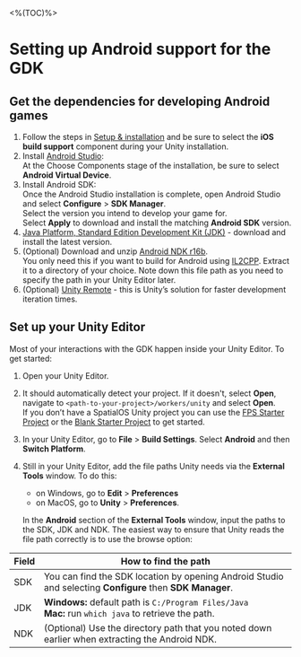 <%(TOC)%>

# Setting up Android support for the GDK

## Get the dependencies for developing Android games

1. Follow the steps in [Setup & installation]({{urlRoot}}/machine-setup) and be sure to select the **iOS build support** component during your Unity installation.
1. Install [Android Studio](https://developer.android.com/studio/):<br>
  At the Choose Components stage of the installation, be sure to select **Android Virtual Device**.
1. Install Android SDK:<br>
Once the Android Studio installation is complete, open Android Studio and select **Configure** > **SDK Manager**.<br>
Select the version you intend to develop your game for.<br>
Select **Apply** to download and install the matching **Android SDK** version.
1. [Java Platform, Standard Edition Development Kit (JDK)](http://www.oracle.com/technetwork/java/javase/downloads/jdk8-downloads-2133151.html) - download and install the latest version.
1. (Optional) Download and unzip [Android NDK r16b](https://developer.android.com/ndk/downloads/older_releases).<br>
You only need this if you want to build for Android using [IL2CPP](https://docs.unity3d.com/Manual/IL2CPP.html). Extract it to a directory of your choice. Note down this file path as you need to specify the path in your Unity Editor later.
1. (Optional) [Unity Remote](https://play.google.com/store/apps/details?id=com.unity3d.genericremote) - this is Unity’s solution for faster development iteration times.

## Set up your Unity Editor

Most of your interactions with the GDK happen inside your Unity Editor. To get started:

1. Open your Unity Editor.
1. It should automatically detect your project. If it doesn't, select **Open**, navigate to `<path-to-your-project>/workers/unity` and select **Open**.<br>
If you don’t have a SpatialOS Unity project you can use the [FPS Starter Project]({{urlRoot}}/projects/fps/get-started/get-started) or the [Blank Starter Project]({{urlRoot}}/projects/blank/overview) to get started.
1. In your Unity Editor, go to **File** > **Build Settings**. Select **Android** and then **Switch Platform**.
1. Still in your Unity Editor, add the file paths Unity needs via the **External Tools** window. To do this:
    * on Windows, go to **Edit** > **Preferences**
    * on MacOS, go to **Unity** > **Preferences**.

    In the **Android** section of the **External Tools** window,  input the paths to the SDK, JDK and NDK. The easiest way to ensure that Unity reads the file path correctly is to use the browse option:

| Field | How to find the path |
|-------|------|
| SDK  |  You can find the SDK location by opening Android Studio and selecting **Configure** then **SDK Manager**. |
| JDK  |  **Windows:** default path is `C:/Program Files/Java` <br/>**Mac:** run `which java` to retrieve the path. |
| NDK  |  (Optional) Use the directory path that you noted down earlier when extracting the Android NDK.|
